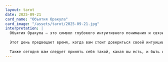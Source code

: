 ```yaml
---
layout: tarot
date: 2025-09-21
card_name: "Объятия Оракула"
card_image: "/assets/tarot/2025-09-21.jpg"
interpretation: |
  Объятия Оракула — это символ глубокого интуитивного понимания и связи с высшими силами. На этой карте изображена женщина с загадочным выражением лица, окруженная светом и звездами, что указывает на возможность глубинных откровений и прозорливости. Сегодня вам будет даровано особое видение, которое поможет выявить скрытые аспекты вашей жизни.
  
  Этот день предвещает время, когда вам стоит довериться своей интуиции. Возможны неожиданные озарения, которые помогут вам понять трудные ситуации. Обратите внимание на внутренние ощущения и знаки, которые посылает вам Вселенная. Объятия Оракула также указывают на необходимость общения с окружающими людьми — не бойтесь поделиться своими мыслями и чувствами. Эти откровения могут привести к созданию новых, многогранных связей.
  
  Также сегодня вам следует принять себя такой, какая вы есть, и быть открытой к новым возможностям. Если у вас есть какие-то нерешенные вопросы или переживания, позвольте себе выразить их, это может привести к падению старых барьеров и открытию новых путей. Ощущение поддержки, а также возможность изменить свою реальность через внутреннюю работу станут основой сегодняшнего дня.
---
```

